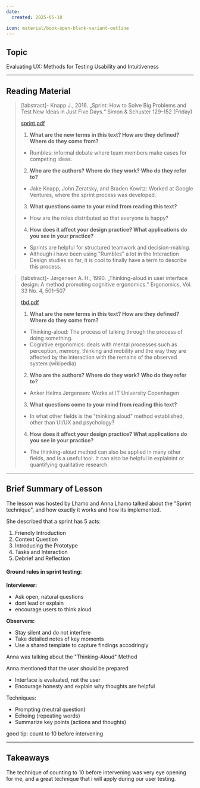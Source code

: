 ```yaml
---
date:
  created: 2025-05-18

icon: material/book-open-blank-variant-outline
---
```


## Topic
Evaluating UX: Methods for Testing Usability and Intuitiveness

___

## Reading Material

>[!abstract]- Knapp J., 2016. „Sprint: How to Solve Big Problems and Test New Ideas in Just Five Days.“ Simon & Schuster 129–152 (Friday)
>
>[sprint.pdf](texts/week9/sprint.pdf)
>
>1) **What are the new terms in this text? How are they defined? Where do they come from?** 
>
>- Rumbles: informal debate where team members make cases for competing ideas.
>
>2) **Who are the authors? Where do they work? Who do they refer to?**
>
>- Jake Knapp, John Zeratsky, and Braden Kowitz: Worked at Google Ventures, where the sprint process was developed.
>
>3) **What questions come to your mind from reading this text?**
>
>- How are the roles distributed so that everyone is happy?
>
>4) **How does it affect your design practice? What applications do you see in your practice?**
>
>- Sprints are helpful for structured teamwork and decision-making.
>- Although i have been using "Rumbles" a lot in the Interaction Design studies so far, it is cool to finally have a term to describe this process.
>

>[!abstract]- Jørgensen A. H., 1990. „Thinking-aloud in user interface design: A method promoting cognitive ergonomics.“ Ergonomics, Vol. 33 No. 4, 501–507
>
>[tbd.pdf](texts/week9/ergonomics.pdf)
>
>1) **What are the new terms in this text? How are they defined? Where do they come from?** 
>
>- Thinking-aloud: The process of talking through the process of doing something.
>- Cognitive ergonomics: deals with mental processes such as perception, memory, thinking and mobility and the way they are affected by the interaction with the remains of the observed system (wikipedia)
>
>2) **Who are the authors? Where do they work? Who do they refer to?**
>
>-  Anker Helms Jørgensen: Works at IT University Copenhagen
>
>3) **What questions come to your mind from reading this text?**
>
>- In what other fields is the "thinking aloud" method established, other than UI/UX and psychology?
>
>4) **How does it affect your design practice? What applications do you see in your practice?**
>
>- The thinking-aloud method can also be applied in many other fields, and is a useful tool. It can also be helpful in explainint or quantifying qualitative research.
>

___

## Brief Summary of Lesson

The lesson was hosted by Lhamo and Anna
Lhamo talked about the "Sprint technique", and how exactly it works and how its implemented.

She described that a sprint has 5 acts:
1) Friendly Introduction
2) Context Question
3) Introducing the Prototype
4) Tasks and Interaction
5) Debrief and Reflection

#### Ground rules in sprint testing:

**Interviewer:**
- Ask open, natural questions
- dont lead or explain
- encourage users to think aloud

**Observers:**
- Stay silent and do not interfere
- Take detailed notes of key moments
- Use a shared template to capture findings accodringly

Anna was talking about the "Thinking-Aloud" Method

Anna mentioned that the user should be prepared
- Interface is evaluated, not the user
- Encourage honesty and explain why thoughts are helpful

Techniques:
- Prompting (neutral question)
- Echoing (repeating words)
- Summarize key points (actions and thoughts)

good tip: count to 10 before intervening

___

## Takeaways

The technique of counting to 10 before intervening was very eye opening for me, and a great technique that i will apply during our user testing.